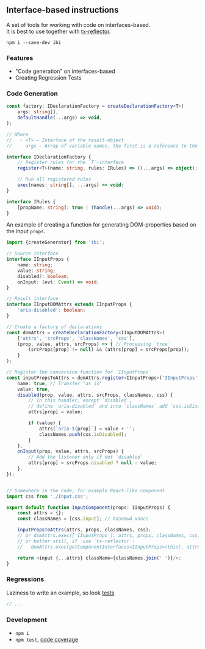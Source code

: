 Interface-based instructions
----------------------------
A set of tools for working with code on interfaces-based.<br/>
It is best to use together with [tx-reflector](https://github.com/artifact-project/tx-reflector).


```
npm i --save-dev ibi
```


### Features

 - "Code generation" on interfaces-based
 - Creating Regression Tests



### Code Generation

```ts
const factory: IDeclarationFactory = createDeclarationFactory<T>(
	args: string[],
	defaultHandle(...args) => void,
);

// Where
//   - <T> — Interface of the result-object
//   - args — Array of variable names, the first is a reference to the result-object, the second source-object

interface IDeclarationFactory {
	// Register rules for the `T`-interface
	register<T>(name: string, rules: IRules) => ((...args) => object);

	// Run all registered rules
	exec(names: string[], ...args) => void;
}

interface IRules {
	[propName: string]: true | (handle(...args) => void);
}
```

An example of creating a function for generating DOM-properties based on the input `props`.

```ts
import {createGenerator} from 'ibi';

// Source interface
interface IInputProps {
	name: string;
	value: string;
	disabled?: boolean;
	onInput: (evt: Event) => void;
}

// Result interface
interface IInputDOMAttrs extends IInputProps {
	'aria-disabled': boolean;
}

// Create a factory of declarations
const domAttrs = createDeclarationFactory<IInputDOMAttrs>(
	['attrs', 'srcProps', 'classNames', 'css'],
	(prop, value, attrs, srcProps) => { // Processing `true`
		(srcProps[prop] != null) && (attrs[prop] = srcProps[prop]);
	}
);

// Register the conversion function for `IInputProps`
const inputPropsToAttrs = domAttrs.register<IInputProps>('IInputProps', {
	name: true, // Transfer "as is"
	value: true,
	disabled(prop, value, attrs, srcProps, classNames, css) {
		// In this handler, except `disabled`,
		// define `aria-disabled` and into `classNames` add `css.isDisabled`.
		attrs[prop] = value;

		if (value) {
			attrs[`aria-${prop}`] = value + '';
			classNames.push(css.isDisabled);
		}
	},
	onInput(prop, value, attrs, srcProps) {
		// Add the listener only if not `disabled`
		attrs[prop] = srcProps.disabled ? null : value;
	},
});


// Somewhere in the code, for example React-like component
import css from './Input.css';

export default function InputComponent(props: IInputProps) {
	const attrs = {};
	const classNames = [css.input]; // базовый класс

	inputPropsToAttrs(attrs, props, classNames, css);
	// or domAttrs.exec(['IInputProps'], attrs, props, classNames, css);
	// or better still, if  use `tx-reflector`:
	//   domAttrs.exec(getComponentInterfaces<IInputProps>(this), attrs, props, classNames, css);

	return <input {...attrs} className={classNames.join(' ')}/>;
}
```


### Regressions
Laziness to write an example, so look [tests](./src/regression/regression.tests.ts)

```ts
// ...
```


### Development

 - `npm i`
 - `npm test`, [code coverage](./coverage/lcov-report/index.html)

